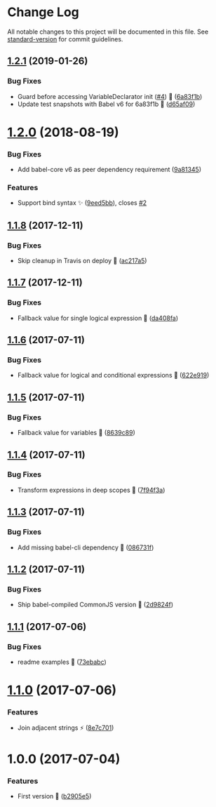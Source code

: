 # Change Log

All notable changes to this project will be documented in this file. See [standard-version](https://github.com/conventional-changelog/standard-version) for commit guidelines.

<a name="1.2.1"></a>
## [1.2.1](https://github.com/avaly/babel-plugin-inline-classnames/compare/v1.2.0...v1.2.1) (2019-01-26)


### Bug Fixes

* Guard before accessing VariableDeclarator init ([#4](https://github.com/avaly/babel-plugin-inline-classnames/issues/4)) :bug: ([6a83f1b](https://github.com/avaly/babel-plugin-inline-classnames/commit/6a83f1b))
* Update test snapshots with Babel v6 for 6a83f1b :hammer: ([d65af09](https://github.com/avaly/babel-plugin-inline-classnames/commit/d65af09))



<a name="1.2.0"></a>
# [1.2.0](https://github.com/avaly/babel-plugin-inline-classnames/compare/v1.1.8...v1.2.0) (2018-08-19)


### Bug Fixes

* Add babel-core v6 as peer dependency requirement ([9a81345](https://github.com/avaly/babel-plugin-inline-classnames/commit/9a81345))


### Features

* Support bind syntax :sparkles: ([9eed5bb](https://github.com/avaly/babel-plugin-inline-classnames/commit/9eed5bb)), closes [#2](https://github.com/avaly/babel-plugin-inline-classnames/issues/2)



<a name="1.1.8"></a>
## [1.1.8](https://github.com/avaly/babel-plugin-inline-classnames/compare/v1.1.7...v1.1.8) (2017-12-11)


### Bug Fixes

* Skip cleanup in Travis on deploy :bug: ([ac217a5](https://github.com/avaly/babel-plugin-inline-classnames/commit/ac217a5))



<a name="1.1.7"></a>
## [1.1.7](https://github.com/avaly/babel-plugin-inline-classnames/compare/v1.1.6...v1.1.7) (2017-12-11)


### Bug Fixes

* Fallback value for single logical expression :bug: ([da408fa](https://github.com/avaly/babel-plugin-inline-classnames/commit/da408fa))



<a name="1.1.6"></a>
## [1.1.6](https://github.com/avaly/babel-plugin-inline-classnames/compare/v1.1.5...v1.1.6) (2017-07-11)


### Bug Fixes

* Fallback value for logical and conditional expressions :bug: ([622e919](https://github.com/avaly/babel-plugin-inline-classnames/commit/622e919))



<a name="1.1.5"></a>
## [1.1.5](https://github.com/avaly/babel-plugin-inline-classnames/compare/v1.1.4...v1.1.5) (2017-07-11)


### Bug Fixes

* Fallback value for variables :bug: ([8639c89](https://github.com/avaly/babel-plugin-inline-classnames/commit/8639c89))



<a name="1.1.4"></a>
## [1.1.4](https://github.com/avaly/babel-plugin-inline-classnames/compare/v1.1.3...v1.1.4) (2017-07-11)


### Bug Fixes

* Transform expressions in deep scopes :bug: ([7f94f3a](https://github.com/avaly/babel-plugin-inline-classnames/commit/7f94f3a))



<a name="1.1.3"></a>
## [1.1.3](https://github.com/avaly/babel-plugin-inline-classnames/compare/v1.1.2...v1.1.3) (2017-07-11)


### Bug Fixes

* Add missing babel-cli dependency :wrench: ([086731f](https://github.com/avaly/babel-plugin-inline-classnames/commit/086731f))



<a name="1.1.2"></a>
## [1.1.2](https://github.com/avaly/babel-plugin-inline-classnames/compare/v1.1.1...v1.1.2) (2017-07-11)


### Bug Fixes

* Ship babel-compiled CommonJS version :wrench: ([2d9824f](https://github.com/avaly/babel-plugin-inline-classnames/commit/2d9824f))



<a name="1.1.1"></a>
## [1.1.1](https://github.com/avaly/babel-plugin-inline-classnames/compare/v1.1.0...v1.1.1) (2017-07-06)


### Bug Fixes

* readme examples :memo: ([73ebabc](https://github.com/avaly/babel-plugin-inline-classnames/commit/73ebabc))



<a name="1.1.0"></a>
# [1.1.0](https://github.com/avaly/babel-plugin-inline-classnames/compare/v1.0.0...v1.1.0) (2017-07-06)


### Features

* Join adjacent strings :zap: ([8e7c701](https://github.com/avaly/babel-plugin-inline-classnames/commit/8e7c701))



<a name="1.0.0"></a>
# 1.0.0 (2017-07-04)


### Features

* First version :tada: ([b2905e5](https://github.com/avaly/babel-plugin-inline-classnames/commit/b2905e5))
